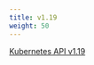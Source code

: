 ```yaml
---
title: v1.19
weight: 50
---
```


[Kubernetes API v1.19](/docs/reference/generated/kubernetes-api/v1.19/)
